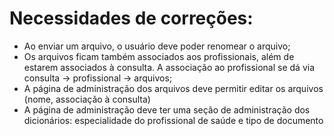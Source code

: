 # Necessidades de correções:

* Ao enviar um arquivo, o usuário deve poder renomear o arquivo;
* Os arquivos ficam também associados aos profissionais, além de estarem associados à consulta. A associação ao profissional se dá via consulta -> profissional -> arquivos;
* A página de administração dos arquivos deve permitir editar os arquivos (nome, associação à consulta)
* A página de administração deve ter uma seção de administração dos dicionários: especialidade do profissional de saúde e tipo de documento

